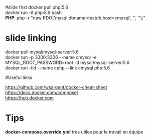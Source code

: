 #slide first
docker pull php:5.6  
docker run -it php:5.6 bash    
**PHP**:  php -r "new PDO('mysql:dbname=testdb;host=cmysql', '', '');"
# slide linking
docker pull mysql/mysql-server:5.6  
docker run -p 3306:3306 --name cmysql -e MYSQL_ROOT_PASSWORD=root -d mysql/mysql-server:5.6  
docker run -tid --name cphp --link cmysql php:5.6  

#Useful links

https://github.com/wsargent/docker-cheat-sheet  
https://docs.docker.com/compose/  
https://hub.docker.com  

# Tips

**docker-compose.override.yml** très utiles pour le travail en équipe  
